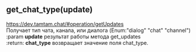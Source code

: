## get_chat_type(update)
https://dev.tamtam.chat/#operation/getUpdates  
Получает тип чата, канала, или диалога (Enum:"dialog" "chat" "channel")  
:param **update** результат работы метода get_updates  
:return: **chat_type** возвращает значение поля chat_type.